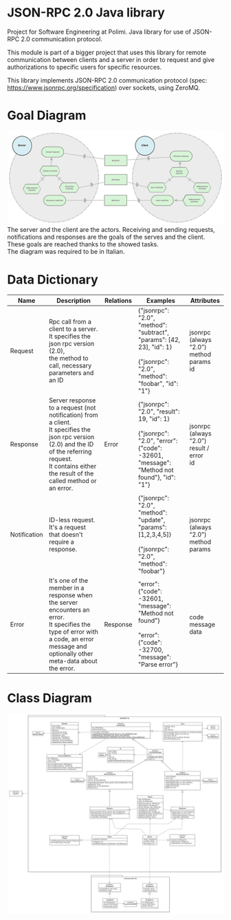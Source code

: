 # JSON-RPC 2.0 Java library
Project for Software Engineering at Polimi. Java library for use of JSON-RPC 2.0 communication protocol.

This module is part of a bigger project that uses this library for remote communication between clients and a server in order to request and give authorizations to specific users for specific resources.

This library implements JSON-RPC 2.0 communication protocol (spec: https://www.jsonrpc.org/specification) over sockets, using ZeroMQ.

# Goal Diagram
![](diagrams/goaldiagram.png)<br>
The server and the client are the actors. Receiving and sending requests, notifications and responses are the goals of the serves and the client. These goals are reached thanks to the showed tasks.<br>
The diagram was required to be in Italian.

# Data Dictionary

| Name         | Description                                                                                                                                                                                                 | Relations | Examples                                                                                                                                 | Attributes                                       |
| ------------ | ----------------------------------------------------------------------------------------------------------------------------------------------------------------------------------------------------------- | --------- | ---------------------------------------------------------------------------------------------------------------------------------------- | ------------------------------------------------ |
| Request      | Rpc call from a client to a server. It specifies the json rpc version (2.0),<br>the method to call, necessary parameters and an ID                                                                             |           | {"jsonrpc": "2.0", "method": "subtract", "params": \[42, 23\], "id": 1}<br><br>{"jsonrpc": "2.0", "method": "foobar", "id": "1"}         | jsonrpc (always “2.0”)<br>method<br>params<br>id |
| Response     | Server response to a request (not notification) from a client.<br>It specifies the json rpc version (2.0) and the ID of the referring request.<br>It contains either the result of the called method or an error. | Error     | {"jsonrpc": "2.0", "result": 19, "id": 1}<br><br>{"jsonrpc": "2.0", "error": {"code": -32601, "message": "Method not found"}, "id": "1"} | jsonrpc (always “2.0”)<br>result / error<br>id   |
| Notification | ID-less request. It's a request that doesn't require a response.                                                                                                                                            |           | {"jsonrpc": "2.0", "method": "update", "params": \[1,2,3,4,5\]}<br><br>{"jsonrpc": "2.0", "method": "foobar"}                            | jsonrpc (always “2.0”)<br>method<br>params       |
| Error        | It's one of the member in a response when the server encounters an error.<br>It specifies the type of error with a code, an error message and optionally other meta-data about the error.                      | Response  | "error": {"code": -32601, "message": "Method not found"}<br><br>"error": {"code": -32700, "message": "Parse error"}                      | code<br>message<br>data                          |

# Class Diagram
![](diagrams/classDiagram.jpeg)

